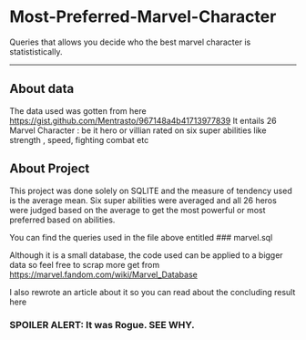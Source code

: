 # Most-Preferred-Marvel-Character
Queries that allows you decide who the best marvel character is statististically.

---
## About data

The data used was gotten from here https://gist.github.com/Mentrasto/967148a4b41713977839
It entails 26 Marvel Character : be it hero or villian rated on six super abilities like strength , speed, fighting combat etc

## About Project

This project was done solely on SQLITE and the measure of tendency used is the average mean. Six super abilities were averaged and all 26 heros were judged based on the average to get the most powerful or most preferred based on abilities.

You can find the queries used in the file above entitled  ### marvel.sql

Although it is a small database, the code used can be applied to a bigger data so feel free to scrap  more get from https://marvel.fandom.com/wiki/Marvel_Database

I also rewrote an article about it so you can read about the concluding result here

### SPOILER ALERT: It was Rogue. SEE WHY.
